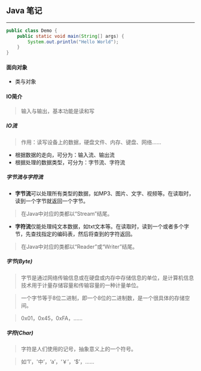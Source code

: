 ## Java 笔记

------

```java
public class Demo {
    public static void main(String[] args) {
        System.out.println("Hello World");
    }
}
```



#### 面向对象

*   类与对象


#### IO简介
> 输入与输出，基本功能是读和写

##### IO流
> 作用：读写设备上的数据，硬盘文件、内存、键盘、网络……

* 根据数据的走向，可分为：输入流、输出流
* 根据处理的数据类型，可分为：字节流、字符流

##### 字节流与字符流

* **字节流**可以处理所有类型的数据，如MP3、图片、文字、视频等。在读取时，读到一个字节就返回一个字节。

> 在Java中对应的类都以“Stream”结尾。

* **字符流**仅能处理纯文本数据，如txt文本等。在读取时，读到一个或者多个字节，先查找指定的编码表，然后将查到的字符返回。

> 在Java中对应的类都以“Reader”或“Writer”结尾。

##### 字节(Byte)
> 字节是通过网络传输信息或在硬盘或内存中存储信息的单位，是计算机信息技术用于计量存储容量和传输容量的一种计量单位。

> 一个字节等于8位二进制，即一个8位的二进制数，是一个很具体的存储空间。

> 0x01，0x45，0xFA，……

##### 字符(Char)
> 字符是人们使用的记号，抽象意义上的一个符号。

> 如‘1’，'中’，‘a’，‘￥’，‘$’，……